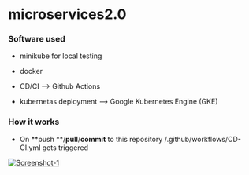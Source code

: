 # microservices2.0

### Software used

- minikube for local testing

- docker

- CD/CI --> Github Actions

- kubernetas deployment --> Google Kubernetes Engine (GKE) 

### How it works

- On **push **/**pull**/**commit** to this repository /.github/workflows/CD-CI.yml gets triggered

<a href="https://ibb.co/ZhdFnGb"><img src="https://i.ibb.co/mHJ2LbP/Screenshot-1.png" alt="Screenshot-1" border="0"></a><br /><a target='_blank' href='https://imgbb.com/'></a><br />
